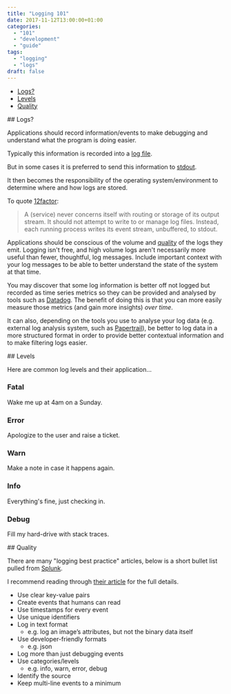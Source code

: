 ```yaml
---
title: "Logging 101"
date: 2017-11-12T13:00:00+01:00
categories:
  - "101"
  - "development"
  - "guide"
tags:
  - "logging"
  - "logs"
draft: false
---
```


- [Logs?](#1)
- [Levels](#2)
- [Quality](#3)

<div id="1"></div>
## Logs?

Applications should record information/events to make debugging and understand what the program is doing easier.

Typically this information is recorded into a [log file](https://en.wikipedia.org/wiki/Log_file).

But in some cases it is preferred to send this information to [stdout](https://en.wikipedia.org/wiki/Standard_streams). 

It then becomes the responsibility of the operating system/environment to determine where and how logs are stored. 

To quote [12factor](https://12factor.net/logs):

> A (service) never concerns itself with routing or storage of its output stream. It should not attempt to write to or manage log files. Instead, each running process writes its event stream, unbuffered, to stdout.

Applications should be conscious of the volume and [quality](#3) of the logs they emit. Logging isn't free, and high volume logs aren't necessarily more useful than fewer, thoughtful, log messages. Include important context with your log messages to be able to better understand the state of the system at that time.

You may discover that some log information is better off not logged but recorded as time series metrics so they can be provided and analysed by tools such as [Datadog](https://www.datadoghq.com/). The benefit of doing this is that you can more easily measure those metrics (and gain more insights) _over time_.

It can also, depending on the tools you use to analyse your log data (e.g. external log analysis system, such as [Papertrail](https://papertrailapp.com/)), be better to log data in a more structured format in order to provide better contextual information and to make filtering logs easier.

<div id="2"></div>
## Levels

Here are common log levels and their application...

### Fatal

<p class="ll-fatal">Wake me up at 4am on a Sunday.</p>

### Error

<p class="ll-error">Apologize to the user and raise a ticket.</p>

### Warn

<p class="ll-warn">Make a note in case it happens again.</p>

### Info

<p class="ll-info">Everything's fine, just checking in.</p>

### Debug

<p class="ll-debug">Fill my hard-drive with stack traces.</p>

<div id="3"></div>
## Quality

There are many "logging best practice" articles, below is a short bullet list pulled from [Splunk](http://dev.splunk.com/view/logging/SP-CAAAFCK).

I recommend reading through [their article](http://dev.splunk.com/view/logging/SP-CAAAFCK) for the full details.

- Use clear key-value pairs
- Create events that humans can read
- Use timestamps for every event
- Use unique identifiers
- Log in text format 
  - e.g. log an image’s attributes, but not the binary data itself
- Use developer-friendly formats
  - e.g. json
- Log more than just debugging events
- Use categories/levels
  - e.g. info, warn, error, debug
- Identify the source
- Keep multi-line events to a minimum
